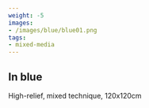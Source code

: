 ```yaml
---
weight: -5
images:
- /images/blue/blue01.png
tags:
- mixed-media
---
```


## In blue

High-relief, mixed technique, 120x120cm

